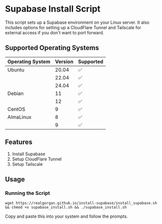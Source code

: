 # Supabase Install Script

This script sets up a Supabase environment on your Linux server. It also includes options for setting up a CloudFlare Tunnel and Tailscale for external access if you don't want to port forward.

## Supported Operating Systems
| Operating System | Version | Supported          
| ---------------- | ------- | ------------------ 
| Ubuntu           | 20.04   | :white_check_mark:
|                  | 22.04   | :white_check_mark:
|                  | 24.04   | :white_check_mark:
| Debian           | 11      | :white_check_mark:
|                  | 12      | :white_check_mark:
| CentOS           | 9       | :white_check_mark:
| AlmaLinux        | 8       | :white_check_mark:
|                  | 9       | :white_check_mark:

## Features

1. Install Supabase
2. Setup CloudFlare Tunnel
3. Setup Tailscale

## Usage

### Running the Script

```
wget https://realgorgan.github.io/install-supabase/install_supabase.sh && chmod +x supabase_install.sh && ./supabase_install.sh
```
Copy and paste this into your system and follow the prompts.
